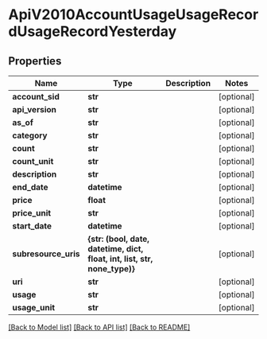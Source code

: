# ApiV2010AccountUsageUsageRecordUsageRecordYesterday

## Properties
Name | Type | Description | Notes
------------ | ------------- | ------------- | -------------
**account_sid** | **str** |  | [optional] 
**api_version** | **str** |  | [optional] 
**as_of** | **str** |  | [optional] 
**category** | **str** |  | [optional] 
**count** | **str** |  | [optional] 
**count_unit** | **str** |  | [optional] 
**description** | **str** |  | [optional] 
**end_date** | **datetime** |  | [optional] 
**price** | **float** |  | [optional] 
**price_unit** | **str** |  | [optional] 
**start_date** | **datetime** |  | [optional] 
**subresource_uris** | **{str: (bool, date, datetime, dict, float, int, list, str, none_type)}** |  | [optional] 
**uri** | **str** |  | [optional] 
**usage** | **str** |  | [optional] 
**usage_unit** | **str** |  | [optional] 

[[Back to Model list]](../README.md#documentation-for-models) [[Back to API list]](../README.md#documentation-for-api-endpoints) [[Back to README]](../README.md)


